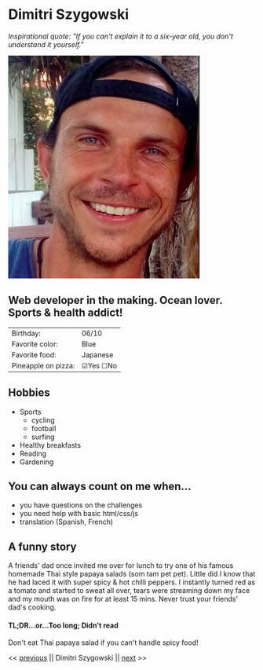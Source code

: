 # Dimitri Szygowski 

*Inspirational quote: "If you can't explain it to a six-year old, you don't understand it yourself."*

![My Professional Photo](profiel_screenshot.png "my profile photo")

## Web developer in the making. Ocean lover. Sports & health addict!

|||
| ----------- | ----------- |
| Birthday:      | 06/10       |
| Favorite color:   | Blue        |
| Favorite food:   | Japanese        |
| Pineapple on pizza:   | &#9745;Yes  &#9744;No|

## Hobbies
* Sports
    * cycling 
    * football 
    * surfing
* Healthy breakfasts
* Reading
* Gardening

## You can always count on me when...
* you have questions on the challenges
* you need help with basic html/css/js 
* translation (Spanish, French)

## A funny story 
A friends' dad once invited me over for lunch to try one of his famous homemade Thai style papaya salads (som tam pet pet). Little did I know that he had laced it with super spicy & hot chilli peppers. 
I instantly turned red as a tomato and started to sweat all over, tears were streaming down my face and my mouth was on fire for at least 15 mins. 
Never trust your friends' dad's cooking. 

#### TL;DR...or...Too long; Didn't read 
Don't eat Thai papaya salad if you can't handle spicy food! 

<< [previous](https://github.com/DeRooDirk/markdown-challenge) || Dimitri Szygowski || [next](https://github.com/DeRooDirk/markdown-challenge) >>

